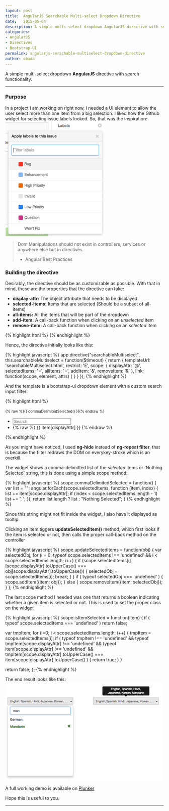 ```yaml
---
layout: post
title:  AngularJS Searchable Multi-select Dropdown Directive
date:   2015-05-04
description: A simple multi-select dropdown AngularJS directive with search functionality.
categories:
- AngularJS
- Directives
- Bootstrap-UI
permalink: angularjs-serachable-multiselect-dropdown-directive
author: obada
---
```


A simple multi-select dropdown **AngularJS** directive with search functionality.

___

### Purpose

In a project I am working on right now, I needed a UI element to allow the user select more than one item from a big selection. I liked how the Github widget for selecting issue labels looked. So, that was the inspiration:
![Goal Image](/assets/images/posts/angularjs-searchable-multiselect/github.png "Inspiration wiget from Github")


> Dom Manipulations should not exist in controllers, services or anywhere else but in directives.
> - Angular Best Practices


### Building the directive

Desirably, the directive should be as customizable as possible. With that in mind, these are the properties that the directive can take:

- **display-attr:** The object attribute that needs to be displayed
- **selected-items:** Items that are selected (Should be a subset of all-items)
- **all-items:** All the items that will be part of the dropdown
- **add-item:** A call-back function when clicking on an *unselected* item
- **remove-item:** A call-back function when clicking on an *selected* item

{% highlight html %}
<searchable-multiselect display-attr="name"
  selected-items="user.languages" all-items="allLanguages"
  add-item="addLanguageToUser(item,user)"
  remove-item="removeLanguageFromUser(item,user)" >
</searchable-multiselect>
{% endhighlight %}

Hence, the directive initially looks like this:

{% highlight javascript %}
app.directive("searchableMultiselect", this.searchableMultiselect = function($timeout) {
  return {
    templateUrl: 'searchableMultiselect.html',
    restrict: 'E',
    scope: {
      displayAttr: '@',
      selectedItems: '=',
      allItems: '=',
      addItem: '&',
      removeItem: '&'
    },
    link: function(scope, element, attrs) {
    }
  }
});
{% endhighlight %}

And the template is a bootstrap-ui dropdown element with a custom search input filter:

{% highlight html %}
<div class="dropdown searchable-multi-select"
dropdown on-toggle="toggled(open)">
  <a class="dropdown-toggle btn btn-default"
  data-toggle="dropdown"
  dropdown-toggle data-target="#"
  tooltip="{% raw %}{{ commaDelimitedSelected() }}{% endraw %}"
  ng-class="{'disabled': readOnly}">
    <span class="limit-ellipses"
    ng-style="{ 'width' : width }">
      <small>{% raw %}{{ commaDelimitedSelected() }}{% endraw %}</small>
      <b class="caret" ng-if="!readOnly && allItems.length"></b>
    </span>
  </a>
  <ul ng-if="!readOnly && allItems.length"
  class="dropdown-menu dropdown-menu-form form-control"
  role="menu">
    <li>
      <input type="text"
      class="form-control"
      ng-model="searchQuery"
      placeholder="Search"></input>
    </li>
    <li ng-repeat="item in ::allItems track by $index"
    ng-hide="searchQuery.length && item[displayAttr].toLowerCase().indexOf(searchQuery.toLowerCase()) < 0">
      <label class="checkbox clickable"
      ng-click="updateSelectedItems(item)"
      ng-class="{'text-success': isItemSelected(item) }">
        {% raw %} {{ item[displayAttr] }} {% endraw %}
        <span class="glyphicon glyphicon-remove pull-right clickable"
          ng-show="isItemSelected(item)"></span>
      </label>
    </li>
  </ul>
</div>
{% endhighlight %}

As you might have noticed, I used **ng-hide** instead of **ng-repeat filter**, that is because the filter redraws the DOM on everykey-stroke which is an overkill.

The widget shows a comma-delimitted list of the *selected* items or 'Nothing Selected' string, this is done using a simple scope method:

{% highlight javascript %}
scope.commaDelimitedSelected = function() {
  var list = "";
  angular.forEach(scope.selectedItems, function (item, index) {
    list += item[scope.displayAttr];
    if (index < scope.selectedItems.length - 1) list += ', ';
  });
  return list.length ? list : "Nothing Selected";
}
{% endhighlight %}

Since this string might not fit inside the widget, I also have it displayed as tooltip.

Clicking an item tiggers **updateSelectedItem()** method, which first looks if the item is selected or not, then calls the proper call-back method on the controller

{% highlight javascript %}
scope.updateSelectedItems = function(obj) {
  var selectedObj;
  for (i = 0; typeof scope.selectedItems !== 'undefined' && i < scope.selectedItems.length; i++) {
    if (scope.selectedItems[i][scope.displayAttr].toUpperCase() === obj[scope.displayAttr].toUpperCase()) {
      selectedObj = scope.selectedItems[i];
      break;
    }
  }
  if ( typeof selectedObj === 'undefined' ) {
    scope.addItem({item: obj});
  } else {
    scope.removeItem({item: selectedObj});
  }
};
{% endhighlight %}

The last scope method I needed was one that returns a boolean indicating whether a given item is selected or not. This is used to set the proper class on the widget

{% highlight javascript %}
scope.isItemSelected = function(item) {
  if ( typeof scope.selectedItems === 'undefined' ) return false;

  var tmpItem;
  for (i=0; i < scope.selectedItems.length; i++) {
    tmpItem = scope.selectedItems[i];
    if ( typeof tmpItem !== 'undefined'
    &&  typeof tmpItem[scope.displayAttr] !== 'undefined'
    &&  typeof item[scope.displayAttr] !== 'undefined'
    &&  tmpItem[scope.displayAttr].toUpperCase() === item[scope.displayAttr].toUpperCase() ) {
      return true;
    }
  }

  return false;
};
{% endhighlight %}

The end result looks like this:
![Result Image](/assets/images/posts/angularjs-searchable-multiselect/searchableMultiselect.png "Final directive result")


A full working demo is available on [Plunker][plunkerDemo]

Hope this is useful to you.

---

[plunkerDemo]: http://plnkr.co/edit/O3T7MJuwSvcG04CRvVWB

